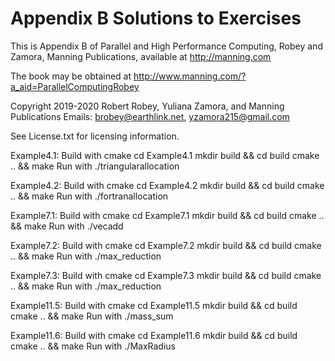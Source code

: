 # Appendix B Solutions to Exercises
This is Appendix B of Parallel and High Performance Computing, Robey and Zamora,
Manning Publications, available at http://manning.com

The book may be obtained at
   http://www.manning.com/?a_aid=ParallelComputingRobey

Copyright 2019-2020 Robert Robey, Yuliana Zamora, and Manning Publications
Emails: brobey@earthlink.net, yzamora215@gmail.com

See License.txt for licensing information.

Example4.1:
   Build with cmake
      cd Example4.1
      mkdir build && cd build
      cmake .. && make
   Run with
      ./triangularallocation

Example4.2:
   Build with cmake
      cd Example4.2
      mkdir build && cd build
      cmake .. && make
   Run with
      ./fortranallocation

Example7.1:
   Build with cmake
      cd Example7.1
      mkdir build && cd build
      cmake .. && make
   Run with
      ./vecadd

Example7.2:
   Build with cmake
      cd Example7.2
      mkdir build && cd build
      cmake .. && make
   Run with
      ./max_reduction

Example7.3:
   Build with cmake
      cd Example7.3
      mkdir build && cd build
      cmake .. && make
   Run with
      ./max_reduction

Example11.5:
   Build with cmake
      cd Example11.5
      mkdir build && cd build
      cmake .. && make
   Run with
      ./mass_sum

Example11.6:
   Build with cmake
      cd Example11.6
      mkdir build && cd build
      cmake .. && make
   Run with
      ./MaxRadius
